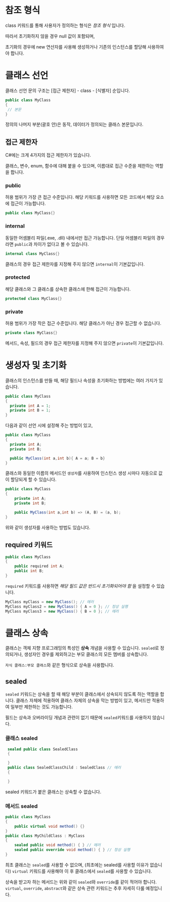 # 참조 형식
class 키워드를 통해 사용자가 정의하는 형식은 _참조 형식_ 입니다.

따라서 초기화하지 않을 경우 null 값이 포함되며,

초기화의 경우에 new 연산자를 사용해 생성하거나 기존의 인스턴스를 할당해 사용하여야 합니다.

# 클래스 선언
클래스 선언 문의 구조는 [접근 제한자] - class - [식별자] 순입니다.
```cs
public class MyClass
{
 // 본문
}
```
정의의 나머지 부분(괄호 안)은 동작, 데이터가 정의되는 클래스 본문입니다.
## 접근 제한자
C#에는 크게 4가지의 접근 제한자가 있습니다.

클래스, 변수, enum, 함수에 대해 붙을 수 있으며, 이름대로 접근 수준을 제한하는 역할을 합니다.
### public
허용 범위가 가장 큰 접근 수준입니다.
해당 키워드를 사용하면 모든 코드에서 해당 요소에 접근이 가능합니다.
```cs
public class MyClass{}
```
### internal
동일한 어셈블리 파일(.exe, .dll) 내에서만 접근 가능합니다.
단일 어셈블리 파일의 경우라면 `public`과 차이가 없다고 볼 수 있습니다.
```cs
internal class MyClass{}
```
클래스의 경우 접근 제한자를 지정해 주지 않으면 `internal`이 기본값입니다.
### protected
해당 클래스와 그 클래스를 상속한 클래스에 한해 접근이 가능합니다.
```cs
protected class MyClass{}
```
### private
허용 범위가 가장 작은 접근 수준입니다.
해당 클래스가 아닌 경우 접근할 수 없습니다.
```cs
private class MyClass{}
```
메서드, 속성, 필드의 경우 접근 제한자를 지정해 주지 않으면 `private`이 기본값입니다.

# 생성자 및 초기화
클래스의 인스턴스를 만들 때, 해당 필드나 속성을 초기화하는 방법에는 여러 가지가 있습니다.

```cs
public class MyClass
{
  private int A = 1;
  private int B = 1;
}
```
다음과 같이 선언 시에 설정해 주는 방법이 있고,

```cs
public class MyClass
{
  private int A;
  private int B;

  public MyClass(int a,int b){ A = a; B = b}
}
```
클래스와 동일한 이름의 메서드인 `생성자`를 사용하여 인스턴스 생성 시마다 자동으로 값이 할당되게 할 수 있습니다.
```cs
public class MyClass
{
    private int A;
    private int B;

    public MyClass(int a,int b) => (A, B) = (a, b);
}
```
위와 같이 생성자를 사용하는 방법도 있습니다.

## required 키워드
```cs
public class MyClass
{
    public required int A;
    public int B;
}
```
`required` 키워드를 사용하면 _해당 필드 값은 반드시 초기화되어야 함_ 을 설정할 수 있습니다.
```cs
MyClass myClass = new MyClass(); // 에러
MyClass myClass2 = new MyClass() { A = 0 }; // 정상 실행
MyClass myClass3 = new MyClass() { B = 0 }; // 에러
```

# 클래스 상속
클래스는 객체 지향 프로그래밍의 특성인 **상속** 개념을 사용할 수 있습니다.
`sealed`로 정의되거나, 생성자인 경우를 제외하고는 부모 클래스의 모든 멤버를 상속합니다.

`자식 클래스:부모 클래스`와 같은 형식으로 상속을 사용합니다.

## sealed
`sealed` 키워드는 상속을 할 때 해당 부분이 클래스에서 상속되지 않도록 하는 역할을 합니다.
클래스 자체에 적용하여 클래스 자체의 상속을 막는 방법이 있고, 메서드만 적용하여 일부만 제한하는 것도 가능합니다.

필드는 상속과 오버라이딩 개념과 관련이 없기 때문에 `sealed`키워드를 사용하지 않습니다.

### 클래스 sealed
```cs
 sealed public class SealedClass
 {

 }
 public class SealedClassChild : SealedClass // 에러
 {

 }
```
sealed 키워드가 붙은 클래스는 상속할 수 없습니다.
### 메서드 sealed
```cs
public class MyClass
{
    public virtual void method() {}
}
public class MyChildClass : MyClass
{
    sealed public void method() { } // 에러
    sealed public override void method() { } // 정상 실행
}
```
최초 클래스는 `sealed`를 사용할 수 없으며, (최초에는 sealed를 사용할 이유가 없습니다) `virtual` 키워드를 사용해야 이 후 클래스에서 `sealed`를 사용할 수 있습니다.

상속을 받고자 하는 메서드는 위와 같이 `sealed`와 `override`를 같이 적어야 합니다.
`virtual`, `override`, `abstract`와 같은 상속 관련 키워드는 추후 자세히 다룰 예정입니다.
